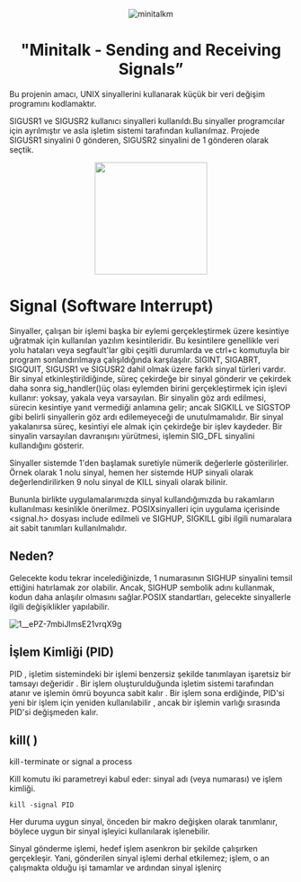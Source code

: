 <div align="center">

![minitalkm](https://github.com/beyzabektas/42Cursus/assets/91256847/ea3bbbf3-89dd-40c7-8d16-a14a2cb93eca)

# "Minitalk - Sending and Receiving Signals”
</div>

Bu projenin amacı, UNIX sinyallerini kullanarak küçük bir veri değişim programını
kodlamaktır.

SIGUSR1 ve SIGUSR2 kullanıcı sinyalleri kullanıldı.Bu sinyaller programcılar için ayrılmıştır ve asla işletim sistemi tarafından kullanılmaz. Projede SIGUSR1 sinyalini 0 gönderen, SIGUSR2 sinyalini de 1 gönderen olarak seçtik.
<div id="header" align="center">
  <img src="https://media.giphy.com/media/RNZIqvlB7cAyCdh9Gu/giphy.gif" width="200"/>
</div>

# Signal (Software Interrupt)

Sinyaller, çalışan bir işlemi başka bir eylemi gerçekleştirmek üzere kesintiye uğratmak için kullanılan yazılım kesintileridir. Bu kesintilere genellikle veri yolu hataları veya segfault'lar gibi çeşitli durumlarda ve ctrl+c komutuyla bir program sonlandırılmaya çalışıldığında karşılaşılır.
SIGINT, SIGABRT, SIGQUIT, SIGUSR1 ve SIGUSR2 dahil olmak üzere farklı sinyal türleri vardır.
Bir sinyal etkinleştirildiğinde, süreç çekirdeğe bir sinyal gönderir ve çekirdek daha sonra sig_handler()üç olası eylemden birini gerçekleştirmek için işlevi kullanır: yoksay, yakala veya varsayılan.
Bir sinyalin göz ardı edilmesi, sürecin kesintiye yanıt vermediği anlamına gelir; ancak SIGKILL ve SIGSTOP gibi belirli sinyallerin göz ardı edilemeyeceği de unutulmamalıdır. Bir sinyal yakalanırsa süreç, kesintiyi ele almak için çekirdeğe bir işlev kaydeder. Bir sinyalin varsayılan davranışını yürütmesi, işlemin SIG_DFL sinyalini kullandığını gösterir.

Sinyaller sistemde 1'den başlamak suretiyle nümerik değerlerle gösterilirler.
Örnek olarak 1 nolu sinyal, hemen her sistemde HUP sinyali olarak değerlendirilirken 9 nolu sinyal de KILL sinyali olarak bilinir.

Bununla birlikte uygulamalarımızda sinyal kullandığımızda bu rakamların kullanılması kesinlikle önerilmez. POSIXsinyalleri için uygulama içerisinde <signal.h> dosyası include edilmeli ve SIGHUP, SIGKILL gibi ilgili numaralara ait sabit tanımları kullanılmalıdır.

## Neden?
Gelecekte kodu tekrar incelediğinizde, 1 numarasının SIGHUP sinyalini temsil ettiğini hatırlamak zor olabilir. Ancak, SIGHUP sembolik adını kullanmak, kodun daha anlaşılır olmasını sağlar.POSIX standartları, gelecekte sinyallerle ilgili değişiklikler yapılabilir.

![1__ePZ-7mbiJImsE21vrqX9g](https://github.com/beyzabektas/42Cursus/assets/91256847/756bad35-839d-4a8f-8b5e-848cda941347)

## İşlem Kimliği (PID)
PID , işletim sistemindeki bir işlemi benzersiz şekilde tanımlayan işaretsiz bir tamsayı değeridir . Bir işlem oluşturulduğunda işletim sistemi tarafından atanır ve işlemin ömrü boyunca sabit kalır . Bir işlem sona erdiğinde, PID'si yeni bir işlem için yeniden kullanılabilir , ancak bir işlemin varlığı sırasında PID'si değişmeden kalır.

## kill( )
kill - terminate or signal a process

Kill komutu iki parametreyi kabul eder: sinyal adı (veya numarası) ve işlem kimliği.

```
kill -signal PID
```

Her duruma uygun sinyal, önceden bir makro değişken olarak tanımlanır, böylece uygun bir sinyal işleyici kullanılarak işlenebilir.

Sinyal gönderme işlemi, hedef işlem asenkron bir şekilde çalışırken gerçekleşir. Yani, gönderilen sinyal işlemi derhal etkilemez; işlem, o an çalışmakta olduğu işi tamamlar ve ardından sinyal işlenirç
